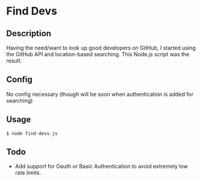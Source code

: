 Find Devs
=========

Description
-----------

Having the need/want to look up good developers on GitHub, I started using the GitHub API and location-based
searching. This Node.js script was the result.

Config
------

No config necessary (though will be soon when authentication is added for searching)

Usage
-----

    $ node find-devs.js 

Todo
----

- Add support for Oauth or Basic Authentication to avoid extremely low rate limits.
